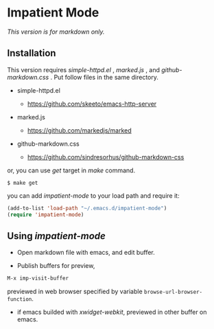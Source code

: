Impatient Mode
==============

_This version is for markdown only._

## Installation

This version requires _simple-httpd.el_ , _marked.js_ , and _github-markdown.css_ .
Put follow files in the same directory.

- simple-httpd.el

  * https://github.com/skeeto/emacs-http-server

- marked.js

  * https://github.com/markedjs/marked

- github-markdown.css

  * https://github.com/sindresorhus/github-markdown-css

or, you can use _get_ target in _make_ command.

  ```shell
  $ make get
  ```

you can add _impatient-mode_ to your load path and require it:

  ```el
  (add-to-list 'load-path "~/.emacs.d/impatient-mode")
  (require 'impatient-mode)
  ```

## Using _impatient-mode_

* Open markdown file with emacs, and edit buffer.

* Publish buffers for preview,

 ```el
 M-x imp-visit-buffer
 ```
 previewed in web browser specified by variable `browse-url-browser-function`.

* if emacs builded with _xwidget-webkit_, previewed in other buffer on emacs.
